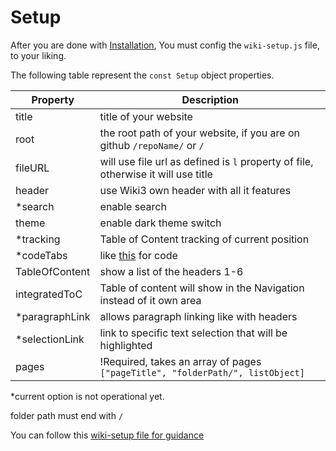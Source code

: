 # Setup

After you are done with [Installation](/Wiki3/Main/Getting%20Started/Installation), You must config the `wiki-setup.js` file, to your liking.

The following table represent the `const Setup` object properties.

| Property | Description |
| --- | --- |
| title | title of your website |
| root  | the root path of your website, if you are on github `/repoName/` or `/`
| fileURL | will use file url as defined is `l` property of file, otherwise it will use title |
| header  | use Wiki3 own header with all it features |
| *search | enable search |
| theme   | enable dark theme switch |
| *tracking | Table of Content tracking of current position |
| *codeTabs | like [this](https://www.w3schools.com/howto/howto_js_tabs.asp) for code |
| TableOfContent  | show a list of the headers 1-6 |
| integratedToC   | Table of content will show in the Navigation instead of it own area |
| *paragraphLink  | allows paragraph linking like with headers |
| *selectionLink  | link to specific text selection that will be highlighted |
| pages | !Required, takes an array of pages `["pageTitle", "folderPath/", listObject]`


*current option is not operational yet.

folder path must end with `/`

You can follow this [wiki-setup file for guidance](https://github.com/MustafaHi/Wiki3/blob/website/wiki-setup.js)